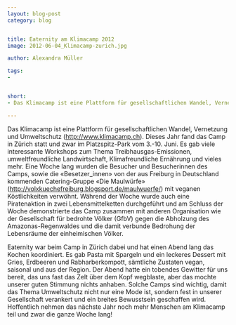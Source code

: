 ```yaml
---
layout: blog-post
category: blog


title: Eaternity am Klimacamp 2012
image: 2012-06-04_Klimacamp-zurich.jpg

author: Alexandra Müller

tags:
-


short:
- Das Klimacamp ist eine Plattform für gesellschaftlichen Wandel, Vernetzung und Umweltschutz (http://www.klimacamp.ch). Dieses Jahr fand das Camp in Zürich statt und zwar im Platzspitz-Park vom 3.-10. Juni.

---
```




Das Klimacamp ist eine Plattform für gesellschaftlichen Wandel, Vernetzung und Umweltschutz (http://www.klimacamp.ch). Dieses Jahr fand das Camp in Zürich statt und zwar im Platzspitz-Park vom 3.-10. Juni. Es gab viele interessante Workshops zum Thema Treibhausgas-Emissionen, umweltfreundliche Landwirtschaft, Klimafreundliche Ernährung und vieles mehr. Eine Woche lang wurden die Besucher und Besucherinnen des Camps, sowie die «Besetzer_innen» von der aus Freiburg in Deutschland kommenden Catering-Gruppe «Die Maulwürfe» (http://volxkuechefreiburg.blogsport.de/maulwuerfe/) mit veganen Köstlichkeiten verwöhnt. Während der Woche wurde auch eine Piratenaktion in zwei Lebensmittelketten durchgeführt und am Schluss der Woche demonstrierte das Camp zusammen mit anderen Organisation wie der Gesellschaft für bedrohte Völker (GfbV) gegen die Abholzung des Amazonas-Regenwaldes und die damit verbunde Bedrohung der Lebensräume der einheimischen Völker.

Eaternity war beim Camp in Zürich dabei und hat einen Abend lang das Kochen koordiniert. Es gab Pasta mit Spargeln und ein leckeres Dessert mit Gries, Erdbeeren und Rabharberkompott, sämtliche Zustaten vegan, saisonal und aus der Region. Der Abend hatte ein tobendes Gewitter für uns bereit, das uns fast das Zelt über dem Kopf wegblaste, aber das mochte unserer guten Stimmung nichts anhaben. 
Solche Camps sind wichtig, damit das Thema Umweltschutz nicht nur eine Mode ist, sondern fest in unserer Gesellschaft verankert und ein breites Bewusstsein geschaffen wird. Hoffentlich nehmen das nächste Jahr noch mehr Menschen am Klimacamp teil und zwar die ganze Woche lang!

